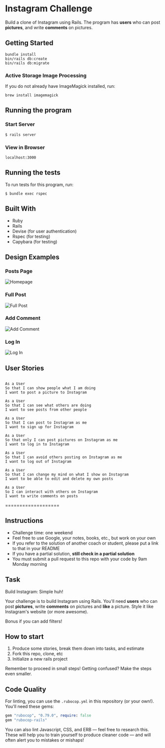 # Instagram Challenge

Build a clone of Instagram using Rails. The program has **users** who can post **pictures**, and write **comments** on pictures.

## Getting Started

```
bundle install
bin/rails db:create
bin/rails db:migrate
```

### Active Storage Image Processing
If you do not already have ImageMagick installed, run:

```brew install imagemagick```

## Running the program

### Start Server

```sh
$ rails server
```

### View in Browser

```
localhost:3000
```

## Running the tests

To run tests for this program, run:

```
$ bundle exec rspec
```

## Built With

* Ruby
* Rails
* Devise (for user authentication)
* Rspec (for testing)
* Capybara (for testing)

## Design Examples
### Posts Page
![Homepage](./public/screenshots/instagram_home.png)

### Full Post
![Full Post](./public/screenshots/instagram-full-post.png)

### Add Comment
![Add Comment](./public/screenshots/instagram-add-comment.png)

### Log In
![Log In](./public/screenshots/instagram-log-in.png)

## User Stories

```

As a User
So that I can show people what I am doing  
I want to post a picture to Instagram

As a User
So that I can see what others are doing  
I want to see posts from other people

As a User
So that I can post to Instagram as me
I want to sign up for Instagram

As a User
So that only I can post pictures on Instagram as me
I want to log in to Instagram

As a User
So that I can avoid others posting on Instagram as me
I want to log out of Instagram

As a User
So that I can change my mind on what I show on Instagram
I want to be able to edit and delete my own posts

As a User
So I can interact with others on Instagram
I want to write comments on posts

```

===================

## Instructions

* Challenge time: one weekend
* Feel free to use Google, your notes, books, etc., but work on your own
* If you refer to the solution of another coach or student, please put a link to that in your README
* If you have a partial solution, **still check in a partial solution**
* You must submit a pull request to this repo with your code by 9am Monday morning

## Task

Build Instagram: Simple huh!

Your challenge is to build Instagram using Rails. You'll need **users** who can post **pictures**, write **comments** on pictures and **like** a picture. Style it like Instagram's website (or more awesome).

Bonus if you can add filters!

## How to start

1. Produce some stories, break them down into tasks, and estimate
2. Fork this repo, clone, etc
3. Initialize a new rails project

Remember to proceed in small steps! Getting confused? Make the steps even smaller.

## Code Quality

For linting, you can use the `.rubocop.yml` in this repository (or your own!).
You'll need these gems:

```ruby
gem "rubocop", "0.79.0", require: false
gem "rubocop-rails"
```

You can also lint Javascript, CSS, and ERB — feel free to research this. These
will help you to train yourself to produce cleaner code — and will often alert
you to mistakes or mishaps!


